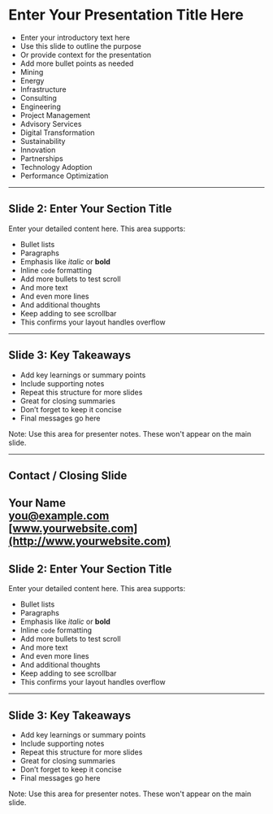 <!-- .slide: class="scrollable-slide" -->

# Enter Your Presentation Title Here

+ Enter your introductory text here  
+ Use this slide to outline the purpose  
+ Or provide context for the presentation  
+ Add more bullet points as needed  
+ Mining  
+ Energy  
+ Infrastructure  
+ Consulting  
+ Engineering  
+ Project Management  
+ Advisory Services  
+ Digital Transformation  
+ Sustainability  
+ Innovation  
+ Partnerships  
+ Technology Adoption  
+ Performance Optimization  

---

<!-- .slide: class="content-slide" -->

## Slide 2: Enter Your Section Title

Enter your detailed content here. This area supports:

- Bullet lists  
- Paragraphs  
- Emphasis like *italic* or **bold**  
- Inline `code` formatting  
- Add more bullets to test scroll  
- And more text  
- And even more lines  
- And additional thoughts  
- Keep adding to see scrollbar  
- This confirms your layout handles overflow  

---

<!-- .slide: class="content-slide" -->

## Slide 3: Key Takeaways

- Add key learnings or summary points  
- Include supporting notes  
- Repeat this structure for more slides  
- Great for closing summaries  
- Don’t forget to keep it concise  
- Final messages go here  

Note:
Use this area for presenter notes. These won't appear on the main slide.

---

<!-- .slide: class="content-slide" -->

## Contact / Closing Slide

**Your Name**  
[you@example.com](mailto:you@example.com)  
[www.yourwebsite.com](http://www.yourwebsite.com)
---

<!-- .slide: class="content-slide" -->

## Slide 2: Enter Your Section Title

Enter your detailed content here. This area supports:

- Bullet lists  
- Paragraphs  
- Emphasis like *italic* or **bold**  
- Inline `code` formatting  
- Add more bullets to test scroll  
- And more text  
- And even more lines  
- And additional thoughts  
- Keep adding to see scrollbar  
- This confirms your layout handles overflow  

---

<!-- .slide: class="content-slide" -->

## Slide 3: Key Takeaways

- Add key learnings or summary points  
- Include supporting notes  
- Repeat this structure for more slides  
- Great for closing summaries  
- Don’t forget to keep it concise  
- Final messages go here  

Note:
Use this area for presenter notes. These won't appear on the main slide.
